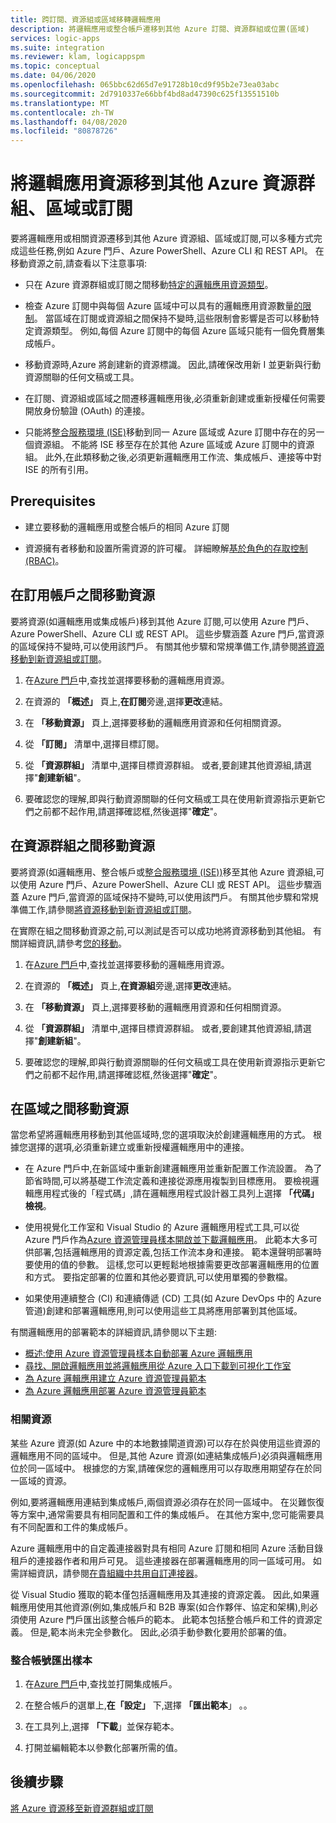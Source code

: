 ```yaml
---
title: 跨訂閱、資源組或區域移轉邏輯應用
description: 將邏輯應用或整合帳戶遷移到其他 Azure 訂閱、資源群組或位置(區域)
services: logic-apps
ms.suite: integration
ms.reviewer: klam, logicappspm
ms.topic: conceptual
ms.date: 04/06/2020
ms.openlocfilehash: 065bbc62d65d7e91728b10cd9f95b2e73ea03abc
ms.sourcegitcommit: 2d7910337e66bbf4bd8ad47390c625f13551510b
ms.translationtype: MT
ms.contentlocale: zh-TW
ms.lasthandoff: 04/08/2020
ms.locfileid: "80878726"
---
```

# <a name="move-logic-app-resources-to-other-azure-resource-groups-regions-or-subscriptions"></a>將邏輯應用資源移到其他 Azure 資源群組、區域或訂閱

要將邏輯應用或相關資源遷移到其他 Azure 資源組、區域或訂閱,可以多種方式完成這些任務,例如 Azure 門戶、Azure PowerShell、Azure CLI 和 REST API。 在移動資源之前,請查看以下注意事項: 

* 只在 Azure 資源群組或訂閱之間移動[特定的邏輯應用資源類型](../azure-resource-manager/management/move-support-resources.md#microsoftlogic)。

* 檢查 Azure 訂閱中與每個 Azure 區域中可以具有的邏輯應用資源數量[的限制](../logic-apps/logic-apps-limits-and-config.md)。 當區域在訂閱或資源組之間保持不變時,這些限制會影響是否可以移動特定資源類型。 例如,每個 Azure 訂閱中的每個 Azure 區域只能有一個免費層集成帳戶。

* 移動資源時,Azure 將創建新的資源標識。 因此,請確保改用新 I 並更新與行動資源關聯的任何文稿或工具。

* 在訂閱、資源組或區域之間遷移邏輯應用後,必須重新創建或重新授權任何需要開放身份驗證 (OAuth) 的連接。

* 只能將[整合服務環境 (ISE)](connect-virtual-network-vnet-isolated-environment-overview.md)移動到同一 Azure 區域或 Azure 訂閱中存在的另一個資源組。 不能將 ISE 移至存在於其他 Azure 區域或 Azure 訂閱中的資源組。 此外,在此類移動之後,必須更新邏輯應用工作流、集成帳戶、連接等中對 ISE 的所有引用。

## <a name="prerequisites"></a>Prerequisites

* 建立要移動的邏輯應用或整合帳戶的相同 Azure 訂閱

* 資源擁有者移動和設置所需資源的許可權。 詳細瞭解[基於角色的存取控制 (RBAC)](../role-based-access-control/built-in-roles.md#owner)。

<a name="move-subscription"></a>

## <a name="move-resources-between-subscriptions"></a>在訂用帳戶之間移動資源

要將資源(如邏輯應用或集成帳戶)移到其他 Azure 訂閱,可以使用 Azure 門戶、Azure PowerShell、Azure CLI 或 REST API。 這些步驟涵蓋 Azure 門戶,當資源的區域保持不變時,可以使用該門戶。 有關其他步驟和常規準備工作,請參閱[將資源移動到新資源組或訂閱](../azure-resource-manager/management/move-resource-group-and-subscription.md)。

1. 在[Azure 門戶](https://portal.azure.com)中,查找並選擇要移動的邏輯應用資源。

1. 在資源的 **「概述」** 頁上,**在訂閱**旁邊,選擇**更改**連結。

1. 在 **「移動資源」** 頁上,選擇要移動的邏輯應用資源和任何相關資源。

1. 從 **「訂閱」** 清單中,選擇目標訂閱。

1. 從 **「資源群組」** 清單中,選擇目標資源群組。 或者,要創建其他資源組,請選擇"**創建新組**"。

1. 要確認您的理解,即與行動資源關聯的任何文稿或工具在使用新資源指示更新它們之前都不起作用,請選擇確認框,然後選擇"**確定**"。

<a name="move-resource-group"></a>

## <a name="move-resources-between-resource-groups"></a>在資源群組之間移動資源

要將資源(如邏輯應用、整合帳戶或[整合服務環境 (ISE))](connect-virtual-network-vnet-isolated-environment-overview.md)移至其他 Azure 資源組,可以使用 Azure 門戶、Azure PowerShell、Azure CLI 或 REST API。 這些步驟涵蓋 Azure 門戶,當資源的區域保持不變時,可以使用該門戶。 有關其他步驟和常規準備工作,請參閱[將資源移動到新資源組或訂閱](../azure-resource-manager/management/move-resource-group-and-subscription.md)。

在實際在組之間移動資源之前,可以測試是否可以成功地將資源移動到其他組。 有關詳細資訊,請參考[您的移動](../azure-resource-manager/management/move-resource-group-and-subscription.md#validate-move)。

1. 在[Azure 門戶](https://portal.azure.com)中,查找並選擇要移動的邏輯應用資源。

1. 在資源的 **「概述」** 頁上,**在資源組**旁邊,選擇**更改**連結。

1. 在 **「移動資源」** 頁上,選擇要移動的邏輯應用資源和任何相關資源。

1. 從 **「資源群組」** 清單中,選擇目標資源群組。 或者,要創建其他資源組,請選擇"**創建新組**"。

1. 要確認您的理解,即與行動資源關聯的任何文稿或工具在使用新資源指示更新它們之前都不起作用,請選擇確認框,然後選擇"**確定**"。

<a name="move-location"></a>

## <a name="move-resources-between-regions"></a>在區域之間移動資源

當您希望將邏輯應用移動到其他區域時,您的選項取決於創建邏輯應用的方式。 根據您選擇的選項,必須重新建立或重新授權邏輯應用中的連接。

* 在 Azure 門戶中,在新區域中重新創建邏輯應用並重新配置工作流設置。 為了節省時間,可以將基礎工作流定義和連接從源應用複製到目標應用。 要檢視邏輯應用程式後的「程式碼」,請在邏輯應用程式設計器工具列上選擇 **「代碼」 檢視**。

* 使用視覺化工作室和 Visual Studio 的 Azure 邏輯應用程式工具,可以從 Azure 門戶作為[Azure 資源管理員樣本](../logic-apps/logic-apps-azure-resource-manager-templates-overview.md)[開啟並下載邏輯應用](../logic-apps/manage-logic-apps-with-visual-studio.md)。 此範本大多可供部署,包括邏輯應用的資源定義,包括工作流本身和連接。 範本還聲明部署時要使用的值的參數。 這樣,您可以更輕鬆地根據需要更改部署邏輯應用的位置和方式。 要指定部署的位置和其他必要資訊,可以使用單獨的參數檔。

* 如果使用連續整合 (CI) 和連續傳遞 (CD) 工具(如 Azure DevOps 中的 Azure 管道)創建和部署邏輯應用,則可以使用這些工具將應用部署到其他區域。

有關邏輯應用的部署範本的詳細資訊,請參閱以下主題:

* [概述:使用 Azure 資源管理員樣本自動部署 Azure 邏輯應用](../logic-apps/logic-apps-azure-resource-manager-templates-overview.md)
* [尋找、開啟邏輯應用並將邏輯應用從 Azure 入口下載到可視化工作室](../logic-apps/manage-logic-apps-with-visual-studio.md)
* [為 Azure 邏輯應用建立 Azure 資源管理員範本](../logic-apps/logic-apps-create-azure-resource-manager-templates.md)
* [為 Azure 邏輯應用部署 Azure 資源管理員範本](../logic-apps/logic-apps-deploy-azure-resource-manager-templates.md)

### <a name="related-resources"></a>相關資源

某些 Azure 資源(如 Azure 中的本地數據閘道資源)可以存在於與使用這些資源的邏輯應用不同的區域中。 但是,其他 Azure 資源(如連結集成帳戶)必須與邏輯應用位於同一區域中。 根據您的方案,請確保您的邏輯應用可以存取應用期望存在於同一區域的資源。

例如,要將邏輯應用連結到集成帳戶,兩個資源必須存在於同一區域中。 在災難恢復等方案中,通常需要具有相同配置和工件的集成帳戶。 在其他方案中,您可能需要具有不同配置和工件的集成帳戶。

Azure 邏輯應用中的自定義連接器對具有相同 Azure 訂閱和相同 Azure 活動目錄租戶的連接器作者和用戶可見。 這些連接器在部署邏輯應用的同一區域可用。 如需詳細資訊，請參閱[在貴組織中共用自訂連接器](https://docs.microsoft.com/connectors/custom-connectors/share)。

從 Visual Studio 獲取的範本僅包括邏輯應用及其連接的資源定義。 因此,如果邏輯應用使用其他資源(例如,集成帳戶和 B2B 專案(如合作夥伴、協定和架構),則必須使用 Azure 門戶匯出該整合帳戶的範本。 此範本包括整合帳戶和工件的資源定義。 但是,範本尚未完全參數化。 因此,必須手動參數化要用於部署的值。

### <a name="export-templates-for-integration-accounts"></a>整合帳號匯出樣本

1. 在[Azure 門戶](https://portal.azure.com)中,查找並打開集成帳戶。

1. 在整合帳戶的選單上,**在「設定」** 下,選擇 **「匯出範本**」 。。

1. 在工具列上,選擇 **「下載**」並保存範本。

1. 打開並編輯範本以參數化部署所需的值。

## <a name="next-steps"></a>後續步驟

[將 Azure 資源移至新資源群組或訂閱](../azure-resource-manager/management/move-resource-group-and-subscription.md)
